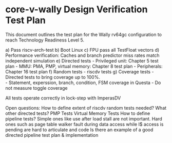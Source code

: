 # core-v-wally Design Verification Test Plan

This document outlines the test plan for the Wally rv64gc configuration to reach Technology Readiness Level 5.

a) Pass riscv-arch-test
b) Boot Linux
c) FPU pass all TestFloat vectors
d) Performance verification: Caches and branch predictor miss rates match independent simulation
e) Directed tests
	- Privileged unit: Chapter 5 test plan
	- MMU: PMA, PMP, virtual memory: Chapter 8 test plan
	- Peripherals: Chapter 16 test plan
f) Random tests
	- riscdv tests
g) Coverage tests
	- Directed tests to bring coverage up to 100%.  
		- Statement, experssion, branch, condition, FSM coverage in Questa 
		- Do not measure toggle coverage

All tests operate correctly in lock-step with ImperasDV

Open questions:
	How to define extent of riscdv random tests needed?
	What other directed tests?
    PMP Tests
    Virtual Memory Tests
		How to define pipeline tests? 
			Simple ones like use after load stall are not important.
			Hard ones such as page table walker fault during data access while I$ access is pending are hard to articulate and code
      Is there an example of a good directed pipeline test plan & implementation
